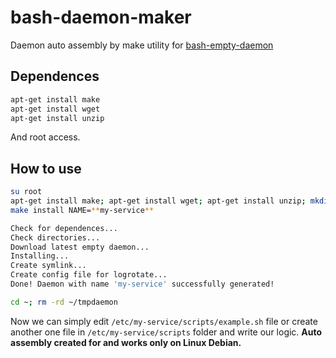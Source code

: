 # bash-daemon-maker

Daemon auto assembly by make utility for [bash-empty-daemon](https://github.com/vladimirok5959/bash-empty-daemon)

## Dependences

```sh
apt-get install make
apt-get install wget
apt-get install unzip
```

And root access.

## How to use

```sh
su root
apt-get install make; apt-get install wget; apt-get install unzip; mkdir ~/tmpdaemon; cd ~/tmpdaemon; wget -O Makefile https://github.com/vladimirok5959/bash-daemon-maker/releases/download/latest/Makefile; make
make install NAME=**my-service**
```

```sh
Check for dependences...
Check directories...
Download latest empty daemon...
Installing...
Create symlink...
Create config file for logrotate...
Done! Daemon with name 'my-service' successfully generated!
```

```sh
cd ~; rm -rd ~/tmpdaemon
```

Now we can simply edit `/etc/my-service/scripts/example.sh` file or create another one file in `/etc/my-service/scripts` folder and write our logic. **Auto assembly created for and works only on Linux Debian.**
